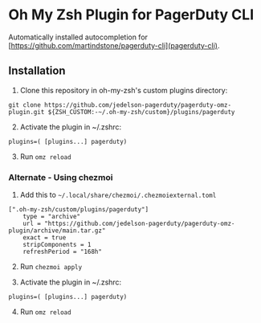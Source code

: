 # Oh My Zsh Plugin for PagerDuty CLI

Automatically installed autocompletion for [https://github.com/martindstone/pagerduty-cli](pagerduty-cli).

## Installation

1. Clone this repository in oh-my-zsh's custom plugins directory:
```
git clone https://github.com/jedelson-pagerduty/pagerduty-omz-plugin.git ${ZSH_CUSTOM:-~/.oh-my-zsh/custom}/plugins/pagerduty
```

2. Activate the plugin in ~/.zshrc:
```
plugins=( [plugins...] pagerduty)
```
3. Run `omz reload`

### Alternate - Using chezmoi

1. Add this to `~/.local/share/chezmoi/.chezmoiexternal.toml`

```
[".oh-my-zsh/custom/plugins/pagerduty"]
    type = "archive"
    url = "https://github.com/jedelson-pagerduty/pagerduty-omz-plugin/archive/main.tar.gz"
    exact = true
    stripComponents = 1
    refreshPeriod = "168h"
```

2. Run `chezmoi apply`

3. Activate the plugin in ~/.zshrc:
```
plugins=( [plugins...] pagerduty)
```
4. Run `omz reload`
